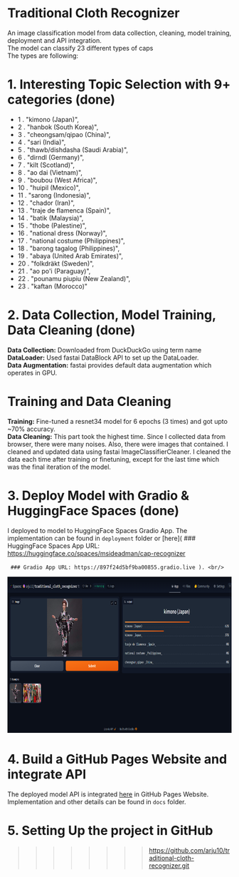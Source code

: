 #  Traditional Cloth Recognizer
An image classification model from data collection, cleaning, model training, deployment and API integration. <br/>
The model can classify 23 different types of caps <br/>
The types are following: <br/>

# 1. Interesting Topic Selection with 9+ categories (done)
-	1	.	   "kimono (Japan)",
-	2	.	    "hanbok (South Korea)",
-	3	.	    "cheongsam/qipao (China)",
-	4	.	    "sari (India)",
-	5	.	    "thawb/dishdasha (Saudi Arabia)",
-	6	.	    "dirndl (Germany)",
-	7	.	    "kilt (Scotland)",
-	8	.	    "ao dai (Vietnam)",
-	9	.	    "boubou (West Africa)",
-	10	.	    "huipil (Mexico)",
-	11	.	    "sarong (Indonesia)",
-	12	.	    "chador (Iran)",
-	13	.	    "traje de flamenca (Spain)",
-	14	.	    "batik (Malaysia)",
-	15	.	    "thobe (Palestine)",
-	16	.	    "national dress (Norway)",
-	17	.	    "national costume (Philippines)",
-	18	.	    "barong tagalog (Philippines)",
-	19	.	    "abaya (United Arab Emirates)",
-	20	.	    "folkdräkt (Sweden)",
-	21	.	    "ao po'i (Paraguay)",
-	22	.	    "pounamu piupiu (New Zealand)",
-	23	.	    "kaftan (Morocco)"

# 2. Data Collection, Model Training, Data Cleaning (done)
**Data Collection:** Downloaded from DuckDuckGo using term name <br/>
**DataLoader:** Used fastai DataBlock API to set up the DataLoader. <br/>
**Data Augmentation:** fastai provides default data augmentation which operates in GPU. <br/>


# Training and Data Cleaning
**Training:** Fine-tuned a resnet34 model for 6 epochs (3 times) and got upto ~70% accuracy. <br/>
**Data Cleaning:** This part took the highest time. Since I collected data from browser, there were many noises. Also, there were images that contained. I cleaned and updated data using fastai ImageClassifierCleaner. I cleaned the data each time after training or finetuning, except for the last time which was the final iteration of the model. <br/>

# 3. Deploy Model with Gradio & HuggingFace Spaces (done)
I deployed to model to HuggingFace Spaces Gradio App. The implementation can be found in `deployment` folder or [here](
     ### HuggingFace Spaces App URL: https://huggingface.co/spaces/msideadman/cap-recognizer

     ### Gradio App URL: https://897f24d5bf9ba00855.gradio.live ). <br/>

<img src = "deployment/gradio_deploy.png" width="700" height="350">

# 4. Build a GitHub Pages Website and integrate API
The deployed model API is integrated [here](https://arju10.github.io/tradiotional-cloth-recognizer/) in GitHub Pages Website. Implementation and other details can be found in `docs` folder.


# 5. Setting Up the project in GitHub
>>>>>>>> https://github.com/arju10/traditional-cloth-recognizer.git
